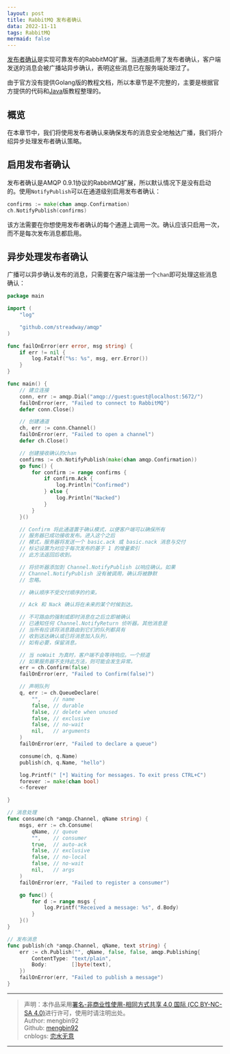 ```yaml
---
layout: post
title: RabbitMQ 发布者确认
data: 2022-11-11
tags: RabbitMQ
mermaid: false
---  
```


[发布者确认](https://www.rabbitmq.com/confirms.html#publisher-confirms)是实现可靠发布的RabbitMQ扩展。当通道启用了发布者确认，客户端发送的消息会被广播站异步确认，表明这些消息已在服务端处理过了。  

由于官方没有提供Golang版的教程文档，所以本章节是不完整的，主要是根据官方提供的代码和[Java](https://www.rabbitmq.com/tutorials/tutorial-seven-java.html)版教程整理的。

## 概览  

在本章节中，我们将使用发布者确认来确保发布的消息安全地触达广播，我们将介绍异步处理发布者确认策略。  

## 启用发布者确认  

发布者确认是AMQP 0.9.1协议的RabbitMQ扩展，所以默认情况下是没有启动的。使用`NotifyPublish`可以在通道级别启用发布者确认：  

```go
confirms := make(chan amqp.Confirmation)
ch.NotifyPublish(confirms)
```  

该方法需要在你想使用发布者确认的每个通道上调用一次。确认应该只启用一次，而不是每次发布消息都启用。  

## 异步处理发布者确认  

广播可以异步确认发布的消息，只需要在客户端注册一个`chan`即可处理这些消息确认：  

```go
package main

import (
	"log"

	"github.com/streadway/amqp"
)

func failOnError(err error, msg string) {
	if err != nil {
		log.Fatalf("%s: %s", msg, err.Error())
	}
}

func main() {
	// 建立连接
	conn, err := amqp.Dial("amqp://guest:guest@localhost:5672/")
	failOnError(err, "Failed to connect to RabbitMQ")
	defer conn.Close()

	// 创建通道
	ch, err := conn.Channel()
	failOnError(err, "Failed to open a channel")
	defer ch.Close()

	// 创建接收确认的chan
	confirms := ch.NotifyPublish(make(chan amqp.Confirmation))
	go func() {
		for confirm := range confirms {
			if confirm.Ack {
				log.Println("Confirmed")
			} else {
				log.Println("Nacked")
			}
		}
	}()

	// Confirm 将此通道置于确认模式，以便客户端可以确保所有
	// 服务器已成功接收发布。进入这个之后
	// 模式，服务器将发送一个 basic.ack 或 basic.nack 消息与交付
	// 标记设置为对应于每次发布的基于 1 的增量索引
	// 此方法返回后收到。

	// 将侦听器添加到 Channel.NotifyPublish 以响应确认。如果
	// Channel.NotifyPublish 没有被调用，确认将被静默
	// 忽略。

	// 确认顺序不受交付顺序的约束。

	// Ack 和 Nack 确认将在未来的某个时候到达。

	// 不可路由的强制或即时消息在之后立即被确认
	// 已通知任何 Channel.NotifyReturn 侦听器。其他消息是
	// 当所有应该将消息路由到它们的队列都具有
	// 收到送达确认或已将消息加入队列，
	// 如有必要，保留消息。

	// 当 noWait 为真时，客户端不会等待响应。一个频道
	// 如果服务器不支持此方法，则可能会发生异常。
	err = ch.Confirm(false)
	failOnError(err, "Failed to Confirm(false)")

	// 声明队列
	q, err := ch.QueueDeclare(
		"",    // name
		false, // durable
		false, // delete when unused
		false, // exclusive
		false, // no-wait
		nil,   // arguments
	)
	failOnError(err, "Failed to declare a queue")

	consume(ch, q.Name)
	publish(ch, q.Name, "hello")

	log.Printf(" [*] Waiting for messages. To exit press CTRL+C")
	forever := make(chan bool)
	<-forever

}

// 消息处理
func consume(ch *amqp.Channel, qName string) {
	msgs, err := ch.Consume(
		qName, // queue
		"",    // consumer
		true,  // auto-ack
		false, // exclusive
		false, // no-local
		false, // no-wait
		nil,   // args
	)
	failOnError(err, "Failed to register a consumer")

	go func() {
		for d := range msgs {
			log.Printf("Received a message: %s", d.Body)
		}
	}()
}

// 发布消息
func publish(ch *amqp.Channel, qName, text string) {
	err := ch.Publish("", qName, false, false, amqp.Publishing{
		ContentType: "text/plain",
		Body:        []byte(text),
	})
	failOnError(err, "Failed to publish a message")
}

```  

---

> 声明：本作品采用[署名-非商业性使用-相同方式共享 4.0 国际 (CC BY-NC-SA 4.0)](https://creativecommons.org/licenses/by-nc-sa/4.0/deed.zh)进行许可，使用时请注明出处。  
> Author: mengbin92  
> Github: [mengbin92](https://mengbin92.github.io/)  
> cnblogs: [恋水无意](https://www.cnblogs.com/lianshuiwuyi/)  

---
